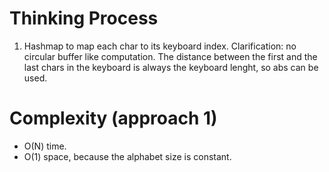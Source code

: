 # Thinking Process 

1. Hashmap to map each char to its keyboard index. Clarification: no circular buffer like computation. The distance
   between the first and the last chars in the keyboard is always the keyboard lenght, so abs can be used.

   

# Complexity (approach 1)

* O(N) time.
* O(1) space, because the alphabet size is constant.






